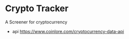 # Crypto Tracker
A Screener for cryptocurrency 
* api https://www.coinlore.com/cryptocurrency-data-api
